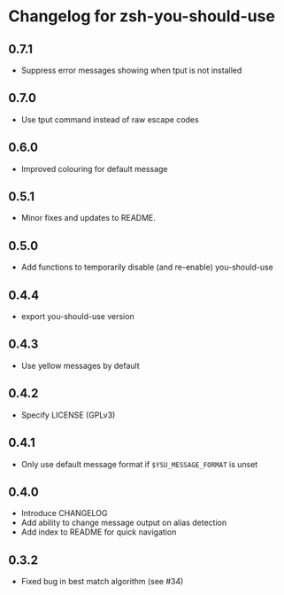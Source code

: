 Changelog for zsh-you-should-use
================================

0.7.1
-----
* Suppress error messages showing when tput is not installed

0.7.0
-----
* Use tput command instead of raw escape codes

0.6.0
-----
* Improved colouring for default message

0.5.1
-----
* Minor fixes and updates to README.

0.5.0
-----
* Add functions to temporarily disable (and re-enable) you-should-use

0.4.4
-----
* export you-should-use version

0.4.3
-----
* Use yellow messages by default


0.4.2
-----
* Specify LICENSE (GPLv3)

0.4.1
-----
* Only use default message format if `$YSU_MESSAGE_FORMAT` is unset

0.4.0
-----
* Introduce CHANGELOG
* Add ability to change message output on alias detection
* Add index to README for quick navigation


0.3.2
-----
* Fixed bug in best match algorithm (see #34)
